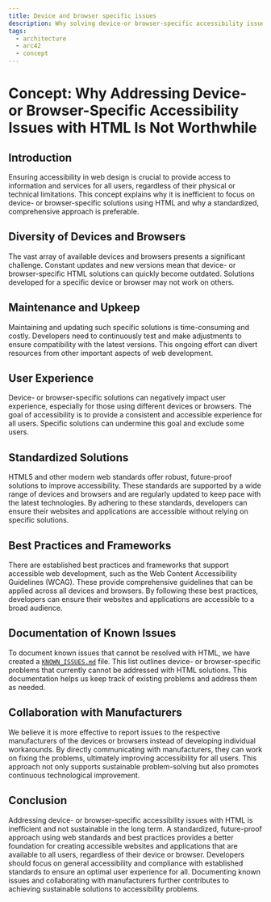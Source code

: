 ```yaml
---
title: Device and browser specific issues
description: Why solving device-or browser-specific accessibility issues with HTML is inefficient and unsustainable.
tags:
  - architecture
  - arc42
  - concept
---
```


# Concept: Why Addressing Device- or Browser-Specific Accessibility Issues with HTML Is Not Worthwhile

## Introduction

Ensuring accessibility in web design is crucial to provide access to information and services for all users, regardless of their physical or technical limitations. This concept explains why it is inefficient to focus on device- or browser-specific solutions using HTML and why a standardized, comprehensive approach is preferable.

## Diversity of Devices and Browsers

The vast array of available devices and browsers presents a significant challenge. Constant updates and new versions mean that device- or browser-specific HTML solutions can quickly become outdated. Solutions developed for a specific device or browser may not work on others.

## Maintenance and Upkeep

Maintaining and updating such specific solutions is time-consuming and costly. Developers need to continuously test and make adjustments to ensure compatibility with the latest versions. This ongoing effort can divert resources from other important aspects of web development.

## User Experience

Device- or browser-specific solutions can negatively impact user experience, especially for those using different devices or browsers. The goal of accessibility is to provide a consistent and accessible experience for all users. Specific solutions can undermine this goal and exclude some users.

## Standardized Solutions

HTML5 and other modern web standards offer robust, future-proof solutions to improve accessibility. These standards are supported by a wide range of devices and browsers and are regularly updated to keep pace with the latest technologies. By adhering to these standards, developers can ensure their websites and applications are accessible without relying on specific solutions.

## Best Practices and Frameworks

There are established best practices and frameworks that support accessible web development, such as the Web Content Accessibility Guidelines (WCAG). These provide comprehensive guidelines that can be applied across all devices and browsers. By following these best practices, developers can ensure their websites and applications are accessible to a broad audience.

## Documentation of Known Issues

To document known issues that cannot be resolved with HTML, we have created a [`KNOWN_ISSUES.md`](https://github.com/public-ui/kolibri/blob/develop/KNOWN_ISSUES.md) file. This list outlines device- or browser-specific problems that currently cannot be addressed with HTML solutions. This documentation helps us keep track of existing problems and address them as needed.

## Collaboration with Manufacturers

We believe it is more effective to report issues to the respective manufacturers of the devices or browsers instead of developing individual workarounds. By directly communicating with manufacturers, they can work on fixing the problems, ultimately improving accessibility for all users. This approach not only supports sustainable problem-solving but also promotes continuous technological improvement.

## Conclusion

Addressing device- or browser-specific accessibility issues with HTML is inefficient and not sustainable in the long term. A standardized, future-proof approach using web standards and best practices provides a better foundation for creating accessible websites and applications that are available to all users, regardless of their device or browser. Developers should focus on general accessibility and compliance with established standards to ensure an optimal user experience for all. Documenting known issues and collaborating with manufacturers further contributes to achieving sustainable solutions to accessibility problems.
